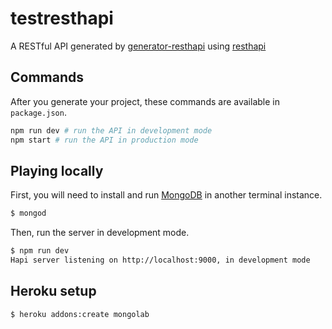# testresthapi

A RESTful API generated by [generator-resthapi](https://github.com/vinaybedre/generator-resthapi) using [resthapi](https://github.com/JKHeadley/rest-hapi)

## Commands

After you generate your project, these commands are available in `package.json`.

```bash
npm run dev # run the API in development mode
npm start # run the API in production mode
```

## Playing locally

First, you will need to install and run [MongoDB](https://www.mongodb.com/) in another terminal instance.

```bash
$ mongod
```

Then, run the server in development mode.

```bash
$ npm run dev
Hapi server listening on http://localhost:9000, in development mode
```



## Heroku setup

```bash
$ heroku addons:create mongolab
```
